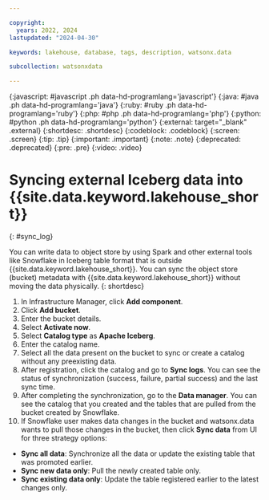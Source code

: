 ```yaml
---

copyright:
  years: 2022, 2024
lastupdated: "2024-04-30"

keywords: lakehouse, database, tags, description, watsonx.data

subcollection: watsonxdata

---
```


{:javascript: #javascript .ph data-hd-programlang='javascript'}
{:java: #java .ph data-hd-programlang='java'}
{:ruby: #ruby .ph data-hd-programlang='ruby'}
{:php: #php .ph data-hd-programlang='php'}
{:python: #python .ph data-hd-programlang='python'}
{:external: target="_blank" .external}
{:shortdesc: .shortdesc}
{:codeblock: .codeblock}
{:screen: .screen}
{:tip: .tip}
{:important: .important}
{:note: .note}
{:deprecated: .deprecated}
{:pre: .pre}
{:video: .video}

# Syncing external Iceberg data into {{site.data.keyword.lakehouse_short}}
{: #sync_log}

You can write data to object store by using Spark and other external tools like Snowflake in Iceberg table format that is outside {{site.data.keyword.lakehouse_short}}. You can sync the object store (bucket) metadata with {{site.data.keyword.lakehouse_short}} without moving the data physically.
{: shortdesc}


1. In Infrastructure Manager, click **Add component**.
2. Click **Add bucket**.
3. Enter the bucket details.
3. Select **Activate now**.
4. Select **Catalog type** as **Apache Iceberg**.
5. Enter the catalog name.
6. Select all the data present on the bucket to sync or create a catalog without any preexisting data.
7. After registration, click the catalog and go to **Sync logs**. You can see the status of synchronization (success, failure, partial success) and the last sync time.
8. After completing the synchronization, go to the **Data manager**. You can see the catalog that you created and the tables that are pulled from the bucket created by Snowflake.
9. If Snowflake user makes data changes in the bucket and watsonx.data wants to pull those changes in the bucket, then click **Sync data** from UI for three strategy options:
* **Sync all data**: Synchronize all the data or update the existing table that was promoted earlier.
* **Sync new data only**: Pull the newly created table only.
* **Sync existing data only**: Update the table registered earlier to the latest changes only.
